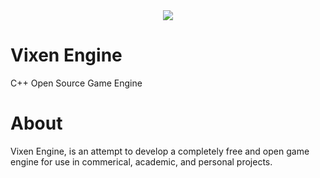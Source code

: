 

<center>
<img src="https://raw.githubusercontent.com/MattGuerrette/VixenEngine/master/assets/Others/vixen.png?token=AGF82f6bQ31yR9rHAllCYsrR50J2y6ebks5WGJ5twA%3D%3D">
</center>

# Vixen Engine
C++ Open Source Game Engine

# About

Vixen Engine, is an attempt to develop a completely free and open game engine for use in commerical, academic, and personal
projects. 